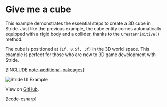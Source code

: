 # Give me a cube

This example demonstrates the essential steps to create a 3D cube in Stride. Just like the previous example, the cube entity comes automatically equipped with a rigid body and a collider, thanks to the `CreatePrimitive()` method.

The cube is positioned at `(1f, 0.5f, 3f)` in the 3D world space. This example is perfect for those who are new to 3D game development with Stride.

[!INCLUDE [note-additional-pakcages](../../../includes/manual/examples/note-additional-pakcages.md)]

![Stride UI Example](media/stride-game-engine-example02-give-me-cube.webp)

View on [GitHub](https://github.com/stride3d/stride-community-toolkit/tree/main/examples/code-only/Example02_GiveMeACube).

[!code-csharp[](../../../../examples/code-only/Example02_GiveMeACube/Program.cs)]